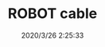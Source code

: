 ﻿---
layout: post 
title: ROBOT cable
tags: FX20
categories: wire-cable
overview: 
part_number: FN-20276-0
thumb_img: static/202003/310-thumb-20200326102554.jpg
small_img: static/202003/310-20200326102554.jpg
date: 2020/3/26 2:25:33
---



